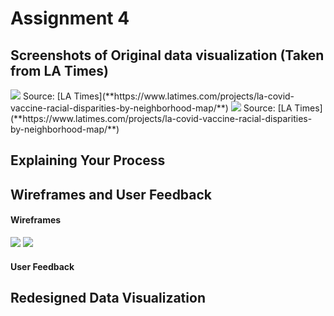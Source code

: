 # Assignment 4

## Screenshots of Original data visualization (Taken from LA Times)

<img src="https://hhejran.github.io/Portfolio/graph1.png">
Source: [LA Times](**https://www.latimes.com/projects/la-covid-vaccine-racial-disparities-by-neighborhood-map/**)
<img src="https://hhejran.github.io/Portfolio/graph2.png">
Source: [LA Times](**https://www.latimes.com/projects/la-covid-vaccine-racial-disparities-by-neighborhood-map/**)

## Explaining Your Process



## Wireframes and User Feedback

#### Wireframes
<img src="https://hhejran.github.io/Portfolio/page1.png">
<img src="https://hhejran.github.io/Portfolio/page2.png">

#### User Feedback



## Redesigned Data Visualization

